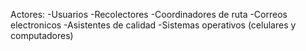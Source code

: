 Actores:
-Usuarios
-Recolectores
-Coordinadores de ruta
-Correos electronicos
-Asistentes de calidad
-Sistemas operativos (celulares y computadores)

